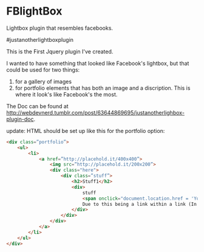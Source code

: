 FBlightBox
==========

Lightbox plugin that resembles facebooks.

#justanotherlightboxplugin

This is the First Jquery plugin I've created. 

I wanted to have something that looked like Facebook's lightbox, but that could be used for two things:
1. for a gallery of images
2. for portfolio elements that has both an image and a discription. This is where it look's like Facebook's the most.

The Doc can be found at http://webdevnerd.tumblr.com/post/63644869695/justanotherlighbox-plugin-doc.

update: HTML should be set up like this for the portfolio option:

```html
<div class=”portfolio”>
    <ul>
		<li>
            <a href=”http://placehold.it/400x400”>
                <img src=”http://placehold.it/200x200”>
                <div class="here">
                	<div class=”stuff”>
                        <h2>Stuff1</h2>
                        <div>
                            stuff
                            <span onclick="document.location.href = 'Yourlink';'">Your Link</span>
                            Due to this being a link within a link (In order to make the whole area clickable) you have to do it this. 
                        </div>
                    </div>
                </div>
			</a>
        </li>
    </ul> 
</div>

```
